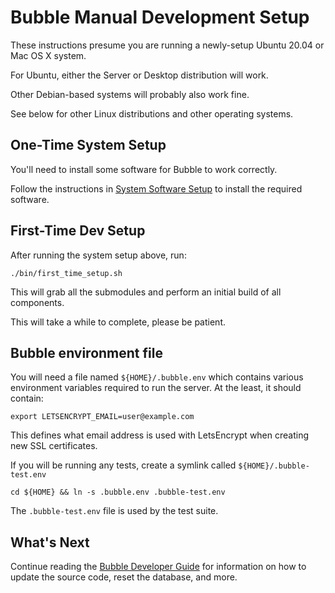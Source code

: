 Bubble Manual Development Setup
===============================
These instructions presume you are running a newly-setup Ubuntu 20.04 or Mac OS X system.

For Ubuntu, either the Server or Desktop distribution will work.

Other Debian-based systems will probably also work fine.

See below for other Linux distributions and other operating systems.

## One-Time System Setup
You'll need to install some software for Bubble to work correctly.

Follow the instructions in [System Software Setup](system-software.md) to install the required software.

## First-Time Dev Setup
After running the system setup above, run:
```shell script
./bin/first_time_setup.sh
```

This will grab all the submodules and perform an initial build of all components.

This will take a while to complete, please be patient.

## Bubble environment file
You will need a file named `${HOME}/.bubble.env` which contains various environment variables
required to run the server. At the least, it should contain:
```shell script
export LETSENCRYPT_EMAIL=user@example.com
```

This defines what email address is used with LetsEncrypt when creating new SSL certificates.

If you will be running any tests, create a symlink called `${HOME}/.bubble-test.env`

```shell script
cd ${HOME} && ln -s .bubble.env .bubble-test.env
```

The `.bubble-test.env` file is used by the test suite.

## What's Next
Continue reading the [Bubble Developer Guide](dev.md) for information
on how to update the source code, reset the database, and more.
